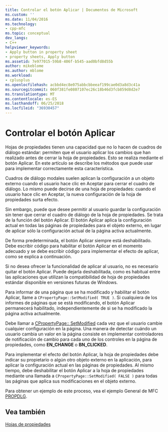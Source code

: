 ```yaml
---
title: Controlar el botón Aplicar | Documentos de Microsoft
ms.custom: ''
ms.date: 11/04/2016
ms.technology:
- cpp-mfc
ms.topic: conceptual
dev_langs:
- C++
helpviewer_keywords:
- Apply button in property sheet
- property sheets, Apply button
ms.assetid: 7e977015-59b8-406f-b545-aad0bfd8d55b
author: mikeblome
ms.author: mblome
ms.workload:
- cplusplus
ms.openlocfilehash: acbbd4ec8e075abbcbbeeaf199cae0d3a8d3c41a
ms.sourcegitcommit: 060f381fe0807107ec26c18b46d3fcb859d8d2e7
ms.translationtype: MT
ms.contentlocale: es-ES
ms.lasthandoff: 06/25/2018
ms.locfileid: "36930457"
---
```

# <a name="handling-the-apply-button"></a>Controlar el botón Aplicar
Hojas de propiedades tienen una capacidad que no lo hacen de cuadros de diálogo estándar: permiten que el usuario aplicar los cambios que han realizado antes de cerrar la hoja de propiedades. Esto se realiza mediante el botón Aplicar. En este artículo se describe los métodos que puede usar para implementar correctamente esta característica.  
  
 Cuadros de diálogo modales suelen aplican la configuración a un objeto externo cuando el usuario hace clic en Aceptar para cerrar el cuadro de diálogo. Lo mismo puede decirse de una hoja de propiedades: cuando el usuario hace clic en Aceptar, la nueva configuración de la hoja de propiedades surta efecto.  
  
 Sin embargo, puede que desee permitir al usuario guardar la configuración sin tener que cerrar el cuadro de diálogo de la hoja de propiedades. Se trata de la función del botón Aplicar. El botón Aplicar aplica la configuración actual en todas las páginas de propiedades para el objeto externo, en lugar de aplicar sólo la configuración actual de la página activa actualmente.  
  
 De forma predeterminada, el botón Aplicar siempre está deshabilitado. Debe escribir código para habilitar el botón Aplicar en el momento adecuado y se debe escribir código para implementar el efecto de aplicar, como se explica a continuación.  
  
 Si no desea ofrecer la funcionalidad de aplicar al usuario, no es necesario quitar el botón Aplicar. Puede dejarla deshabilitada, como es habitual entre las aplicaciones que utilizan la compatibilidad de hoja de propiedades estándar disponible en versiones futuras de Windows.  
  
 Para informar de una página que se ha modificado y habilitar el botón Aplicar, llame a `CPropertyPage::SetModified( TRUE )`. Si cualquiera de los informes de páginas que se está modificando, el botón Aplicar permanecerá habilitado, independientemente de si se ha modificado la página activa actualmente.  
  
 Debe llamar a [CPropertyPage:: SetModified](../mfc/reference/cpropertypage-class.md#setmodified) cada vez que el usuario cambie cualquier configuración en la página. Una manera de detectar cuándo un usuario cambia un valor en la página consiste en implementar controladores de notificación de cambio para cada uno de los controles en la página de propiedades, como **EN_CHANGE** o **BN_CLICKED**.  
  
 Para implementar el efecto del botón Aplicar, la hoja de propiedades debe indicar su propietario o algún otro objeto externo en la aplicación, para aplicar la configuración actual en las páginas de propiedades. Al mismo tiempo, debe deshabilitar el botón Aplicar a la hoja de propiedades mediante una llamada a `CPropertyPage::SetModified( FALSE )` para todas las páginas que aplica sus modificaciones en el objeto externo.  
  
 Para obtener un ejemplo de este proceso, vea el ejemplo General de MFC [PROPDLG](../visual-cpp-samples.md).  
  
## <a name="see-also"></a>Vea también  
 [Hojas de propiedades](../mfc/property-sheets-mfc.md)

